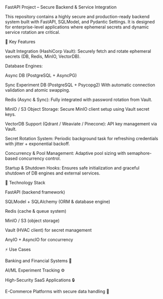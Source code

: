 FastAPI Project – Secure Backend & Service Integration

This repository contains a highly secure and production-ready backend system built with FastAPI, SQLModel, and Pydantic Settings.
It is designed for enterprise-level applications where ephemeral secrets and dynamic service rotation are critical.

🔐 Key Features

Vault Integration (HashiCorp Vault):
Securely fetch and rotate ephemeral secrets (DB, Redis, MinIO, VectorDB).

Database Engines:

Async DB (PostgreSQL + AsyncPG)

Sync Experiment DB (PostgreSQL + Psycopg2)
With automatic connection validation and atomic swapping.

Redis (Async & Sync):
Fully integrated with password rotation from Vault.

MinIO / S3 Object Storage:
Secure MinIO client setup using Vault secret keys.

VectorDB Support (Qdrant / Weaviate / Pinecone):
API key management via Vault.

Secret Rotation System:
Periodic background task for refreshing credentials with jitter + exponential backoff.

Concurrency & Pool Management:
Adaptive pool sizing with semaphore-based concurrency control.

Startup & Shutdown Hooks:
Ensures safe initialization and graceful shutdown of DB engines and external services.

🚀 Technology Stack

FastAPI (backend framework)

SQLModel + SQLAlchemy (ORM & database engine)

Redis (cache & queue system)

MinIO / S3 (object storage)

Vault (HVAC client) for secret management

AnyIO + AsyncIO for concurrency

⚡ Use Cases

Banking and Financial Systems 🏦

AI/ML Experiment Tracking ⚙️

High-Security SaaS Applications 🔒

E-Commerce Platforms with secure data handling 🛒
